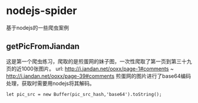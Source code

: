 # nodejs-spider
基于nodejs的一些爬虫案例

## getPicFromJiandan
这是第一个爬虫练习，爬取的是煎蛋网的妹子图，一次性爬取了第一页到第三十九页的近1000张图片。
url: http://i.jandan.net/ooxx/page-1#comments ~ http://i.jandan.net/ooxx/page-39#comments
煎蛋网的图片进行了base64编码处理，获取时需要用nodejs将其解码。
```
let pic_src = new Buffer(pic_src_hash,'base64').toString();
```

